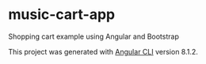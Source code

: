 # music-cart-app

Shopping cart example using Angular and Bootstrap

This project was generated with [Angular CLI](https://github.com/angular/angular-cli) version 8.1.2.

